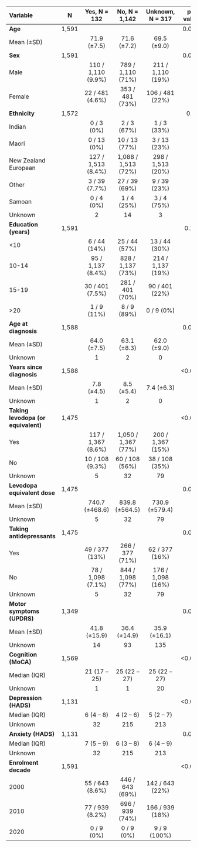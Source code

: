 |**Variable**                        | **N** |  **Yes**, N = 132  |  **No**, N = 1,142  | **Unknown**, N = 317 | **p-value** |
|:-----------------------------------|:-----:|:------------------:|:-------------------:|:--------------------:|:-----------:|
|__Age__                             | 1,591 |                    |                     |                      |    0.002    |
|Mean (±SD)                          |       |    71.9 (±7.5)     |     71.6 (±7.2)     |     69.5 (±9.0)      |             |
|__Sex__                             | 1,591 |                    |                     |                      |    0.001    |
|Male                                |       | 110 / 1,110 (9.9%) |  789 / 1,110 (71%)  |  211 / 1,110 (19%)   |             |
|Female                              |       |  22 / 481 (4.6%)   |   353 / 481 (73%)   |   106 / 481 (22%)    |             |
|__Ethnicity__                       | 1,572 |                    |                     |                      |     0.4     |
|Indian                              |       |     0 / 3 (0%)     |     2 / 3 (67%)     |     1 / 3 (33%)      |             |
|Maori                               |       |    0 / 13 (0%)     |    10 / 13 (77%)    |     3 / 13 (23%)     |             |
|New Zealand European                |       | 127 / 1,513 (8.4%) | 1,088 / 1,513 (72%) |  298 / 1,513 (20%)   |             |
|Other                               |       |   3 / 39 (7.7%)    |    27 / 39 (69%)    |     9 / 39 (23%)     |             |
|Samoan                              |       |     0 / 4 (0%)     |     1 / 4 (25%)     |     3 / 4 (75%)      |             |
|Unknown                             |       |         2          |         14          |          3           |             |
|__Education (years)__               | 1,591 |                    |                     |                      |    0.11     |
|<10                                 |       |    6 / 44 (14%)    |    25 / 44 (57%)    |    13 / 44 (30%)     |             |
|10-14                               |       | 95 / 1,137 (8.4%)  |  828 / 1,137 (73%)  |  214 / 1,137 (19%)   |             |
|15-19                               |       |  30 / 401 (7.5%)   |   281 / 401 (70%)   |    90 / 401 (22%)    |             |
|>20                                 |       |    1 / 9 (11%)     |     8 / 9 (89%)     |      0 / 9 (0%)      |             |
|__Age at diagnosis__                | 1,588 |                    |                     |                      |    0.088    |
|Mean (±SD)                          |       |    64.0 (±7.5)     |     63.1 (±8.3)     |     62.0 (±9.0)      |             |
|Unknown                             |       |         1          |          2          |          0           |             |
|__Years since diagnosis__           | 1,588 |                    |                     |                      |   <0.001    |
|Mean (±SD)                          |       |     7.8 (±4.5)     |     8.5 (±5.4)      |      7.4 (±6.3)      |             |
|Unknown                             |       |         1          |          2          |          0           |             |
|__Taking levodopa (or equivalent)__ | 1,475 |                    |                     |                      |   <0.001    |
|Yes                                 |       | 117 / 1,367 (8.6%) | 1,050 / 1,367 (77%) |  200 / 1,367 (15%)   |             |
|No                                  |       |  10 / 108 (9.3%)   |   60 / 108 (56%)    |    38 / 108 (35%)    |             |
|Unknown                             |       |         5          |         32          |          79          |             |
|__Levodopa equivalent dose__        | 1,475 |                    |                     |                      |    0.004    |
|Mean (±SD)                          |       |   740.7 (±468.6)   |   839.8 (±564.5)    |    730.9 (±579.4)    |             |
|Unknown                             |       |         5          |         32          |          79          |             |
|__Taking antidepressants__          | 1,475 |                    |                     |                      |    0.002    |
|Yes                                 |       |   49 / 377 (13%)   |   266 / 377 (71%)   |    62 / 377 (16%)    |             |
|No                                  |       | 78 / 1,098 (7.1%)  |  844 / 1,098 (77%)  |  176 / 1,098 (16%)   |             |
|Unknown                             |       |         5          |         32          |          79          |             |
|__Motor symptoms (UPDRS)__          | 1,349 |                    |                     |                      |    0.003    |
|Mean (±SD)                          |       |    41.8 (±15.9)    |    36.4 (±14.9)     |     35.9 (±16.1)     |             |
|Unknown                             |       |         14         |         93          |         135          |             |
|__Cognition (MoCA)__                | 1,569 |                    |                     |                      |   <0.001    |
|Median (IQR)                        |       |    21 (17 – 25)    |    25 (22 – 27)     |     25 (22 – 27)     |             |
|Unknown                             |       |         1          |          1          |          20          |             |
|__Depression (HADS)__               | 1,131 |                    |                     |                      |   <0.001    |
|Median (IQR)                        |       |     6 (4 – 8)      |      4 (2 – 6)      |      5 (2 – 7)       |             |
|Unknown                             |       |         32         |         215         |         213          |             |
|__Anxiety (HADS)__                  | 1,131 |                    |                     |                      |    0.013    |
|Median (IQR)                        |       |     7 (5 – 9)      |      6 (3 – 8)      |      6 (4 – 9)       |             |
|Unknown                             |       |         32         |         215         |         213          |             |
|__Enrolment decade__                | 1,591 |                    |                     |                      |   <0.001    |
|2000                                |       |  55 / 643 (8.6%)   |   446 / 643 (69%)   |   142 / 643 (22%)    |             |
|2010                                |       |  77 / 939 (8.2%)   |   696 / 939 (74%)   |   166 / 939 (18%)    |             |
|2020                                |       |     0 / 9 (0%)     |     0 / 9 (0%)      |     9 / 9 (100%)     |             |
